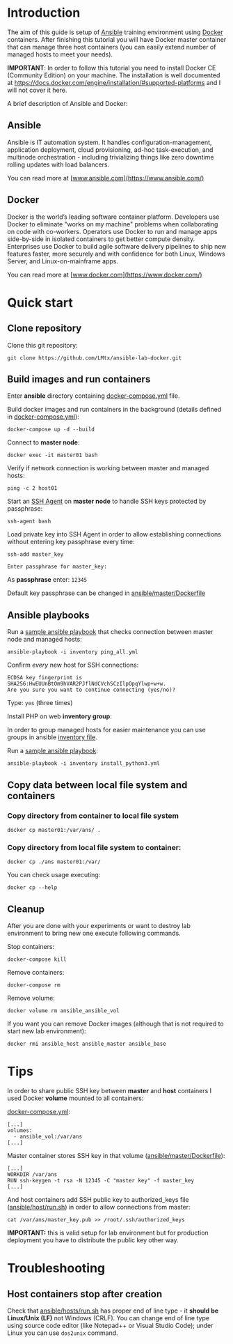 ﻿# Introduction

The aim of this guide is setup of [Ansible](https://www.ansible.com/) training environment using [Docker](https://www.docker.com/) containers. After finishing this tutorial you will have Docker master container that can manage three host containers (you can easily extend number of managed hosts to meet your needs).


**IMPORTANT**: In order to follow this tutorial you need to install Docker CE (Community Edition) on your machine. The installation is well documented at https://docs.docker.com/engine/installation/#supported-platforms and I will not cover it here.

A brief description of Ansible and Docker:

## Ansible

Ansible is IT automation system. It handles configuration-management, application deployment, cloud provisioning, ad-hoc task-execution, and multinode orchestration - including trivializing things like zero downtime rolling updates with load balancers.

You can read more at [www.ansible.com](https://www.ansible.com/)

## Docker

Docker is the world’s leading software container platform. Developers use Docker to eliminate "works on my machine" problems when collaborating on code with co-workers. Operators use Docker to run and manage apps side-by-side in isolated containers to get better compute density. Enterprises use Docker to build agile software delivery pipelines to ship new features faster, more securely and with confidence for both Linux, Windows Server, and Linux-on-mainframe apps. 

You can read more at [www.docker.com](https://www.docker.com/)

# Quick start

## Clone repository

Clone this git repository:

`git clone https://github.com/LMtx/ansible-lab-docker.git`

## Build images and run containers

Enter **ansible** directory containing [docker-compose.yml](./ansible/docker-compose.yml) file.

Build docker images and run containers in the background (details defined in [docker-compose.yml](./ansible/docker-compose.yml)):

`docker-compose up -d --build`

Connect to **master node**:

`docker exec -it master01 bash`

Verify if network connection is working between master and managed hosts:

`ping -c 2 host01`

Start an [SSH Agent](https://man.openbsd.org/ssh-agent) on **master node** to handle SSH keys protected by passphrase:

`ssh-agent bash`

Load private key into SSH Agent in order to allow establishing connections without entering key passphrase every time:

`ssh-add master_key`

    Enter passphrase for master_key:

As **passphrase** enter: `12345`

Default key passphrase can be changed in [ansible/master/Dockerfile](./ansible/master/Dockerfile)

## Ansible playbooks

Run a [sample ansible playbook](./ansible/master/ansible/ping_all.yml) that checks connection between master node and managed hosts:

`ansible-playbook -i inventory ping_all.yml`

Confirm _every_ new host for SSH connections:

    ECDSA key fingerprint is SHA256:HwEUUnBtOm9hVAR2PJflNdCVchSCzIlpOpqYlwp+w+w.
    Are you sure you want to continue connecting (yes/no)?

Type: `yes` (three times)

Install PHP on web **inventory group**:

In order to group managed hosts for easier maintenance you can use groups in ansible [inventory file](./ansible/master/ansible/inventory).

Run a [sample ansible playbook](./ansible/master/ansible/install_php.yml):

`ansible-playbook -i inventory install_python3.yml`

## Copy data between local file system and containers

### Copy directory from container to local file system

`docker cp master01:/var/ans/ .`

### Copy directory from local file system to container:

`docker cp ./ans master01:/var/`

You can check usage executing:

`docker cp --help`

## Cleanup

After you are done with your experiments or want to destroy lab environment to bring new one execute following commands.

Stop containers:

`docker-compose kill`

Remove containers:

`docker-compose rm`


Remove volume:

`docker volume rm ansible_ansible_vol`

If you want you can remove Docker images (although that is not required to start new lab environment):

`docker rmi ansible_host ansible_master ansible_base`

# Tips

In order to share public SSH key between **master** and **host** containers I used Docker **volume** mounted to all containers:

[docker-compose.yml](./ansible/docker-compose.yml):

    [...]
    volumes:
      - ansible_vol:/var/ans
    [...]

Master container stores SSH key in that volume ([ansible/master/Dockerfile](./ansible/master/Dockerfile)):

    [...]
    WORKDIR /var/ans
    RUN ssh-keygen -t rsa -N 12345 -C "master key" -f master_key
    [...]

And host containers add SSH public key to authorized_keys file ([ansible/host/run.sh](./ansible/host/run.sh)) in order to allow connections from master:

    cat /var/ans/master_key.pub >> /root/.ssh/authorized_keys

**IMPORTANT:** this is valid setup for lab environment but for production deployment you have to distribute the public key other way.

# Troubleshooting

## Host containers stop after creation

Check that [ansible/hosts/run.sh](./ansible/host/run.sh) has proper end of line type - it **should be Linux/Unix (LF)** not Windows (CRLF). You can change end of line type using source code editor (like Notepad++ or Visual Studio Code); under Linux you can use `dos2unix` command.

